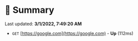 # 📖 Summary
Last updated: **3/1/2022, 7:49:20 AM**

- `GET` [https://google.com](https://google.com) - **Up** (112ms)
